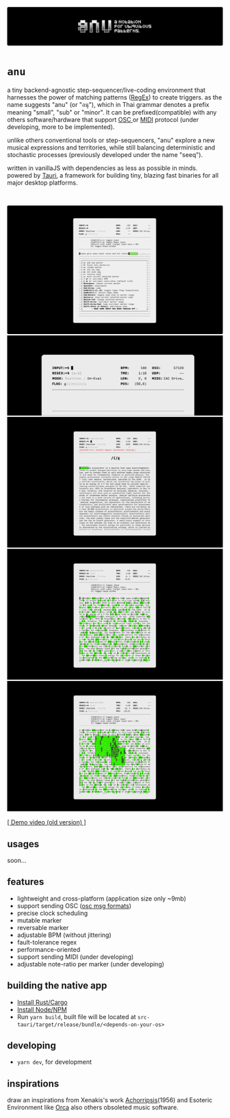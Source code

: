 <img src="./src/media/images/banner2.png"/>

# `anu`

a tiny backend-agnostic step-sequencer/live-coding environment that harnesses the power of matching patterns ([RegEx](https://regexr.com)) to create triggers. as the name suggests "anu" (or "อนุ"), which in Thai grammar denotes a prefix meaning "small", "sub" or "minor". It can be prefixed(compatible) with any others software/hardware that support [ OSC ](https://en.wikipedia.org/wiki/Open_Sound_Control) or [MIDI](https://en.wikipedia.org/wiki/MIDI) protocol (under developing, more to be implemented).
 
unlike others conventional tools or step-sequencers, "anu" explore a new musical expressions and territories, while still balancing deterministic and stochastic processes (previously developed under the name "seeq").

written in vanillaJS with dependencies as less as possible in minds. powered by [Tauri](https://tauri.app/), a framework for building tiny, blazing fast binaries for all major desktop platforms.

&nbsp;

<img src="./src/media/images/ssss.png"/>
<img src="./src/media/images/anu-console.gif"/>
<img src="./src/media/images/output3.gif"/>
<img src="./src/media/images/output2.gif"/>
<img src="./src/media/images/output1.gif"/>


[[ Demo video (old version) ]](https://www.youtube.com/watch?v=DGaakhSvYOg)

## usages
soon...

## features
- lightweight and cross-platform (application size only ~9mb)
- support sending OSC ([osc msg formats](https://github.com/karnpapon/oscd#usage)) 
- precise clock scheduling
- mutable marker
- reversable marker
- adjustable BPM (without jittering)
- fault-tolerance regex
- performance-oriented
- support sending MIDI (under developing)
- adjustable note-ratio per marker (under developing)

## building the native app

- [Install Rust/Cargo](https://www.rust-lang.org/learn/get-started)
- [Install Node/NPM](https://nodejs.org/)
- Run `yarn build`, built file will be located at `src-tauri/target/release/bundle/<depends-on-your-os>`

## developing
- `yarn dev`, for development

## inspirations
draw an inspirations from Xenakis's work [Achorripsis](https://muse.jhu.edu/article/7871/summary)(1956) and Esoteric Environment like [Orca](https://hundredrabbits.itch.io/orca) also others obsoleted music software.

